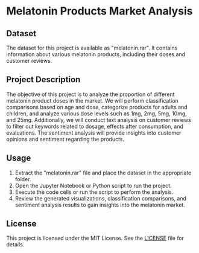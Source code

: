# Melatonin Products Market Analysis

## Dataset

The dataset for this project is available as "melatonin.rar". It contains information about various melatonin products, including their doses and customer reviews.

## Project Description

The objective of this project is to analyze the proportion of different melatonin product doses in the market. We will perform classification comparisons based on age and dose, categorize products for adults and children, and analyze various dose levels such as 1mg, 2mg, 5mg, 10mg, and 25mg. Additionally, we will conduct text analysis on customer reviews to filter out keywords related to dosage, effects after consumption, and evaluations. The sentiment analysis will provide insights into customer opinions and sentiment regarding the products.

## Usage

1. Extract the "melatonin.rar" file and place the dataset in the appropriate folder.
2. Open the Jupyter Notebook or Python script to run the project.
3. Execute the code cells or run the script to perform the analysis.
4. Review the generated visualizations, classification comparisons, and sentiment analysis results to gain insights into the melatonin market.

## License

This project is licensed under the MIT License. See the [LICENSE](LICENSE) file for details.
